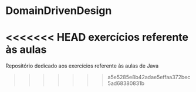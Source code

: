 # DomainDrivenDesign
<<<<<<< HEAD
exercícios referente às aulas
=======
Repositório dedicado aos exercícios referente às aulas de Java
>>>>>>> a5e5285e8b42adae5effaa372bec5ad68380831b
